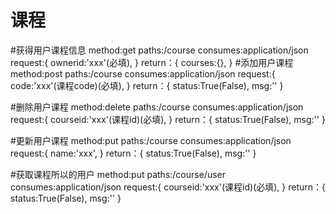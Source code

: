 # 课程

#获得用户课程信息
method:get
paths:/course
consumes:application/json
request:{
    ownerid:'xxx'(必填),
}
return：{
    courses:{},
}
#添加用户课程
method:post
paths:/course
consumes:application/json
request:{
    code:'xxx'(课程code)(必填),
}
return：{
    status:True(False),
    msg:''
}

#删除用户课程
method:delete
paths:/course
consumes:application/json
request:{
    courseid:'xxx'(课程id)(必填),
}
return：{
    status:True(False),
    msg:''
}

#更新用户课程
method:put
paths:/course
consumes:application/json
request:{
    name:'xxx',
}
return：{
    status:True(False),
    msg:''
}

#获取课程所以的用户
method:put
paths:/course/user
consumes:application/json
request:{
    courseid:'xxx'(课程id)(必填),
}
return：{
    status:True(False),
    msg:''
}